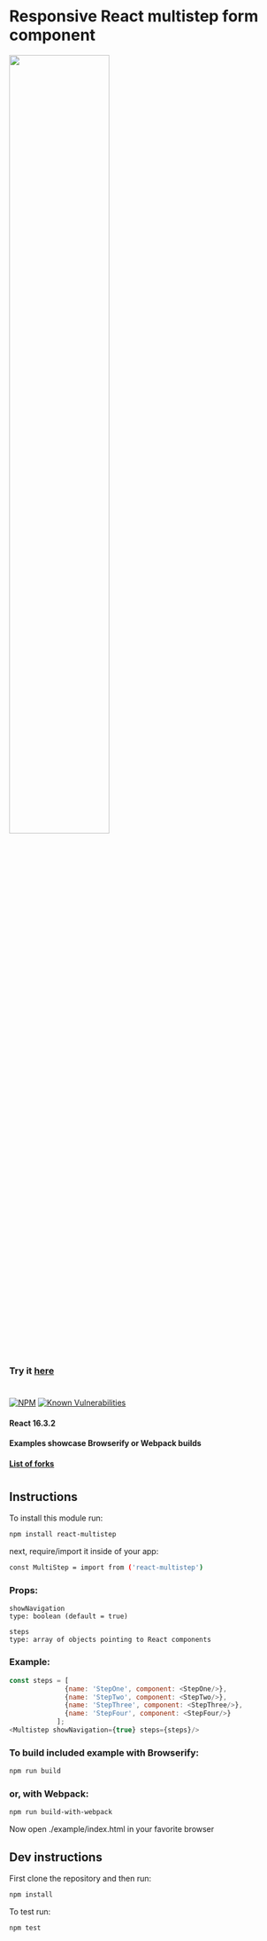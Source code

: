 # Responsive React multistep form component


<img width="60%" height="auto" src="https://raw.githubusercontent.com/srdjan/react-multistep/master/assets/react-multistep.png"/>


### Try it [here](http://srdjan.github.io/react-multistep/)
#
[![NPM](https://nodei.co/npm/react-multistep.png?downloads=true&stars=true)](https://nodei.co/npm/react-multistep/)
[![Known Vulnerabilities](https://snyk.io/test/github/srdjan/react-multistep/badge.svg)](https://snyk.io/test/github/srdjan/react-multistep)
#### React 16.3.2

#### Examples showcase Browserify or Webpack builds

#### [List of forks](https://github.com/srdjan/react-multistep/network/members/)
# 
## Instructions

To install this module run:
```sh
npm install react-multistep
```
next, require/import it inside of your app:
```sh
const MultiStep = import from ('react-multistep')
```
### Props:
```
showNavigation 
type: boolean (default = true)
```
```
steps 
type: array of objects pointing to React components
```
### Example:
```javascript
const steps = [
              {name: 'StepOne', component: <StepOne/>},
              {name: 'StepTwo', component: <StepTwo/>},
              {name: 'StepThree', component: <StepThree/>},
              {name: 'StepFour', component: <StepFour/>}
            ];
<Multistep showNavigation={true} steps={steps}/>
```

### To build included example with Browserify:
```sh
npm run build
```

### or, with Webpack:
```sh
npm run build-with-webpack
```

Now open ./example/index.html in your favorite browser

## Dev instructions

First clone the repository and then run:
```sh
npm install
```

To test run:
```sh
npm test
```
